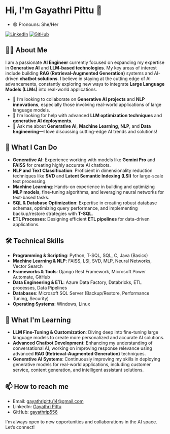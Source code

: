 # Hi, I'm Gayathri Pittu 👋
- 😄 Pronouns: She/Her

[![LinkedIn](https://img.shields.io/badge/LinkedIn-Gayathri%20Pittu-blue)](https://www.linkedin.com/in/gayathri-pittu/)
[![GitHub](https://img.shields.io/badge/GitHub-gayathrip556-lightgrey)](https://github.com/gayathrip556)

## 👩‍💻 About Me

I am a passionate **AI Engineer** currently focused on expanding my expertise in **Generative AI** and **LLM-based technologies**. My key areas of interest include building **RAG (Retrieval-Augmented Generation)** systems and AI-driven **chatbot solutions**. I believe in staying at the cutting edge of AI advancements, constantly exploring new ways to integrate **Large Language Models (LLMs)** into real-world applications.

- 👯 I’m looking to collaborate on **Generative AI projects** and **NLP innovations**, especially those involving real-world applications of large language models.
- 🤔 I’m looking for help with advanced **LLM optimization techniques** and **generative AI deployments**.
- 💬 Ask me about **Generative AI**, **Machine Learning**, **NLP**, and **Data Engineering**—I love discussing cutting-edge AI trends and solutions!

## 🚀 What I Can Do

- **Generative AI**: Experience working with models like **Gemini Pro** and **FAISS** for creating highly accurate AI chatbots.
- **NLP and Text Classification**: Proficient in dimensionality reduction techniques like **SVD** and **Latent Semantic Indexing (LSI)** for large-scale text processing.
- **Machine Learning**: Hands-on experience in building and optimizing **MLP models**, fine-tuning algorithms, and leveraging neural networks for text-based tasks.
- **SQL & Database Optimization**: Expertise in creating robust database schemas, optimizing query performance, and implementing backup/restore strategies with **T-SQL**.
- **ETL Processes**: Designing efficient **ETL pipelines** for data-driven applications.

## 🛠️ Technical Skills

- **Programming & Scripting**: Python, T-SQL, SQL, C, Java (Basics)
- **Machine Learning & NLP**: FAISS, LSI, SVD, MLP, Neural Networks, Vector Search
- **Frameworks & Tools**: Django Rest Framework, Microsoft Power Automate, GitHub
- **Data Engineering & ETL**: Azure Data Factory, Databricks, ETL processes, Data Pipelines
- **Databases**: Microsoft SQL Server (Backup/Restore, Performance Tuning, Security)
- **Operating Systems**: Windows, Linux

## 🌱 What I'm Learning

- **LLM Fine-Tuning & Customization**: Diving deep into fine-tuning large language models to create more personalized and accurate AI solutions.
- **Advanced Chatbot Development**: Enhancing my understanding of conversational AI, working on improving response relevance using advanced **RAG (Retrieval-Augmented Generation)** techniques.
- **Generative AI Systems**: Continuously improving my skills in deploying generative models for real-world applications, including customer service, content generation, and intelligent assistant solutions.

## 📫 How to reach me

- Email: gayathripittu14@gmail.com
- LinkedIn: [Gayathri Pittu](https://www.linkedin.com/in/gayathri-pittu/)
- GitHub: [gayathrip556](https://github.com/gayathrip556)

I'm always open to new opportunities and collaborations in the AI space. Let’s connect!

